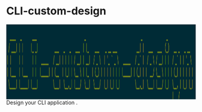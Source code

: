# CLI-custom-design
<img align = "center" width="750" height="200" src="https://github.com/suubh/CLI-custom-design/blob/main/Screenshot%20.png" /><br>
Design your CLI application .
